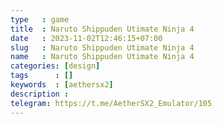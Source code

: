 ```yaml
---
type   : game
title  : Naruto Shippuden Utimate Ninja 4
date   : 2023-11-02T12:46:15+07:00
slug   : Naruto Shippuden Utimate Ninja 4
name   : Naruto Shippuden Utimate Ninja 4
categories: [design]
tags      : []
keywords  : [aethersx2]
description : 
telegram: https://t.me/AetherSX2_Emulator/105
---
```


